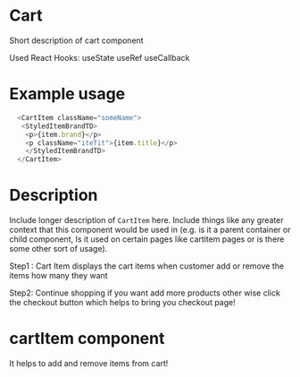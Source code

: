 
# Cart

Short description of cart component

Used React Hooks:
useState
useRef
useCallback

# Example usage

```js
  <CartItem className="someName">
   <StyledItemBrandTD>
    <p>{item.brand}</p>
    <p className="iteTit">{item.title}</p>
    </StyledItemBrandTD>
  </CartItem>
```

# Description

Include longer description of `CartItem` here. Include things like any
greater context that this component would be used in (e.g. is it a parent
container or child component, Is it used on certain pages like cartitem pages or is
there some other sort of usage).

Step1 : Cart Item displays the cart items when customer add or remove the items how many they want

Step2: Continue shopping if you want add more products other wise click the checkout button which helps to bring you checkout page!

# cartItem component 

It helps to add and remove items from cart!